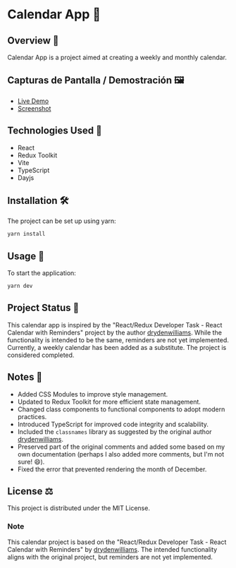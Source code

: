 # Calendar App 📅

## Overview 📖

Calendar App is a project aimed at creating a weekly and monthly calendar.

## Capturas de Pantalla / Demostración 🖼️

- [Live Demo](https://calendar-app-eosin.vercel.app/)
- [Screenshot](/public/screenshot.png)

## Technologies Used 🚀

- React
- Redux Toolkit
- Vite
- TypeScript
- Dayjs

## Installation 🛠️

The project can be set up using yarn:

```bash
yarn install
```

## Usage 🚀

To start the application:

```bash
yarn dev
```

## Project Status 🚧

This calendar app is inspired by the "React/Redux Developer Task - React Calendar with Reminders" project by the author [drydenwilliams](https://github.com/drydenwilliams). While the functionality is intended to be the same, reminders are not yet implemented. Currently, a weekly calendar has been added as a substitute. The project is considered completed.

## Notes 📝

- Added CSS Modules to improve style management.
- Updated to Redux Toolkit for more efficient state management.
- Changed class components to functional components to adopt modern practices.
- Introduced TypeScript for improved code integrity and scalability.
- Included the `classnames` library as suggested by the original author [drydenwilliams](https://github.com/drydenwilliams).
- Preserved part of the original comments and added some based on my own documentation (perhaps I also added more comments, but I'm not sure! 😄).
- Fixed the error that prevented rendering the month of December.

## License ⚖️

This project is distributed under the MIT License.

### Note

This calendar project is based on the "React/Redux Developer Task - React Calendar with Reminders" by [drydenwilliams](https://github.com/drydenwilliams). The intended functionality aligns with the original project, but reminders are not yet implemented.
